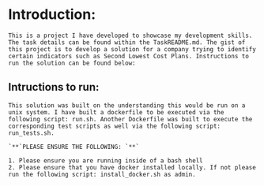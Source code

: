 # Introduction:

    This is a project I have developed to showcase my development skills. The task details can be found within the TaskREADME.md. The gist of this project is to develop a solution for a company trying to identify certain indicators such as Second Lowest Cost Plans. Instructions to run the solution can be found below: 

## Intructions to run: 
    
    This solution was built on the understanding this would be run on a unix system. I have built a dockerfile to be executed via the following script: run.sh. Another Dockerfile was built to execute the corresponding test scripts as well via the following script: run_tests.sh.

    `**`PLEASE ENSURE THE FOLLOWING: `**`

    1. Please ensure you are running inside of a bash shell
    2. Please ensure that you have docker installed locally. If not please run the following script: install_docker.sh as admin.

    
